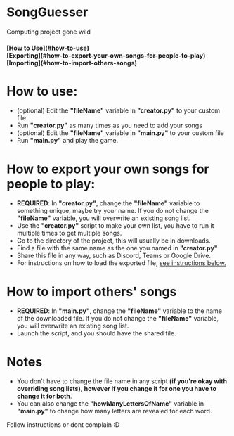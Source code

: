 # SongGuesser
Computing project gone wild

<h4>[How to Use](#how-to-use)<br>
[Exporting](#how-to-export-your-own-songs-for-people-to-play)<br>
[Importing](#how-to-import-others-songs)<br></h4>

# How to use:
- (optional) Edit the **"fileName"** variable in **"creator.py"** to your custom file
- Run **"creator.py"** as many times as you need to add your songs
- (optional) Edit the **"fileName"** variable in **"main.py"** to your custom file
- Run **"main.py"** and play the game.

# How to export your own songs for people to play:
- **REQUIRED**: In **"creator.py"**, change the **"fileName"** variable to something unique, maybe try your name.
If you do not change the **"fileName"** variable, you will overwrite an existing song list.
- Use the **"creator.py"** script to make your own list, you have to run it multiple times to get multiple songs.
- Go to the directory of the project, this will usually be in downloads.
- Find a file with the same name as the one you named in **"creator.py"**
- Share this file in any way, such as Discord, Teams or Google Drive.
- For instructions on how to load the exported file, [see instructions below.](#how-to-import-others-songs)

# How to import others' songs
- **REQUIRED**: In **"main.py"**, change the **"fileName"** variable to the name of the downloaded file.
If you do not change the **"fileName"** variable, you will overwrite an existing song list.
- Launch the script, and you should have the shared file.

# Notes
- You don't have to change the file name in any script **(if you're okay with overriding song lists)**, **however if you change it for one you have to change it for both**.
- You can also change the **"howManyLettersOfName"** variable in **"main.py"** to change how many letters are revealed for each word.

Follow instructions or dont complain :D